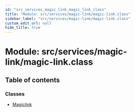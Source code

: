 ```yaml
---
id: "src_services_magic_link_magic_link_class"
title: "Module: src/services/magic-link/magic-link.class"
sidebar_label: "src/services/magic-link/magic-link.class"
custom_edit_url: null
hide_title: true
---
```


# Module: src/services/magic-link/magic-link.class

## Table of contents

### Classes

- [Magiclink](../classes/src_services_magic_link_magic_link_class.magiclink.md)
